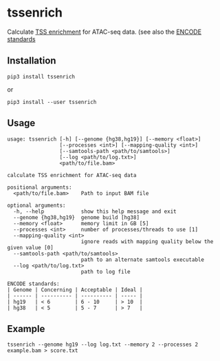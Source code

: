 # tssenrich

Calculate [TSS enrichment](https://www.encodeproject.org/data-standards/terms/#enrichment) for ATAC-seq data. (see also the [ENCODE standards](https://www.encodeproject.org/atac-seq/)

## Installation
```
pip3 install tssenrich
```
or
```
pip3 install --user tssenrich
```

## Usage
```
usage: tssenrich [-h] [--genome {hg38,hg19}] [--memory <float>]
                 [--processes <int>] [--mapping-quality <int>]
                 [--samtools-path <path/to/samtools>]
                 [--log <path/to/log.txt>]
                 <path/to/file.bam>

calculate TSS enrichment for ATAC-seq data

positional arguments:
  <path/to/file.bam>    Path to input BAM file

optional arguments:
  -h, --help            show this help message and exit
  --genome {hg38,hg19}  genome build [hg38]
  --memory <float>      memory limit in GB [5]
  --processes <int>     number of processes/threads to use [1]
  --mapping-quality <int>
                        ignore reads with mapping quality below the given value [0]
  --samtools-path <path/to/samtools>
                        path to an alternate samtools executable
  --log <path/to/log.txt>
                        path to log file

ENCODE standards:
| Genome | Concerning | Acceptable | Ideal |
| ------ | ---------- | ---------- | ----- |
| hg19   | < 6        | 6 - 10     | > 10  |
| hg38   | < 5        | 5 - 7      | > 7   |
```

## Example
```
tssenrich --genome hg19 --log log.txt --memory 2 --processes 2 example.bam > score.txt
```
